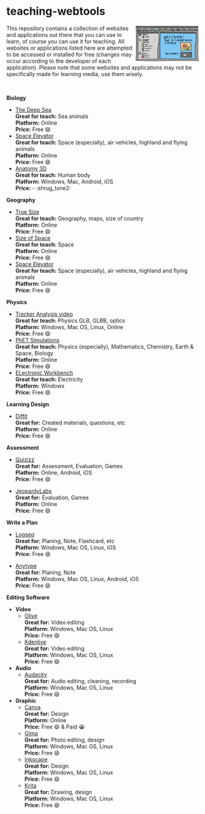 # teaching-webtools

<img align=right height=96 width=170.5 src=src/picture.png alt=images />
This repository contains a collection of websites and applications 
out there that you can use to learn, of course you can use it for teaching. 
All websites or applications listed here are attempted to be accessed or 
installed for free (changes may occur according to the developer of each application). 
Please note that some websites and applications may not be specifically made for 
learning media, use them wisely.

&nbsp;

<b>Biology</b>
- [The Deep Sea](https://neal.fun/deep-sea/) \
    <b>Great for teach:</b> Sea animals \
    <b>Platform:</b> Online \
    <b>Price:</b> Free :smile:
- [Space Elevator](https://neal.fun/space-elevator/) \
    <b>Great for teach:</b> Space (especially), air vehicles, highland and flying animals \
    <b>Platform:</b> Online \
    <b>Price:</b> Free :smile:
- [Anatomy 3D](https://anatomy3datlas.com/) \
    <b>Great for teach:</b> Human body \
    <b>Platform:</b> Windows, Mac, Android, iOS \
    <b>Price:</b> - :shrug_tone2:    

<b>Geography</b>
- [True Size](https://thetruesize.com/) \
    <b>Great for teach:</b> Geography, maps, size of country \
    <b>Platform:</b> Online \
    <b>Price:</b> Free :smile:
- [Size of Space](https://neal.fun/size-of-space/) \
    <b>Great for teach:</b> Space \
    <b>Platform:</b> Online \
    <b>Price:</b> Free :smile:
- [Space Elevator](https://neal.fun/space-elevator/) \
    <b>Great for teach:</b> Space (especially), air vehicles, highland and flying animals \
    <b>Platform:</b> Online \
    <b>Price:</b> Free :smile:

<b>Physics</b>
- [Tracker Analysis video](https://opensourcephysics.github.io/tracker-website/) \
    <b>Great for teach:</b> Physics GLB, GLBB, optics \
    <b>Platform:</b> Windows, Mac OS, Linux, Online \
    <b>Price:</b> Free :smile:
- [PhET Simulations](https://phet.colorado.edu/) \
    <b>Great for teach:</b> Physics (especially), Mathematics, Chemistry, Earth & Space, Biology \
    <b>Platform:</b> Online \
    <b>Price:</b> Free :smile:
- [ELectronic Workbench](https://electronicworkbenchewb.com/) \
    <b>Great for teach:</b> Electricity \
    <b>Platform:</b> Windows \
    <b>Price:</b> Free :smile:

<b>Learning Design</b>
- [Diffit](https://web.diffit.me) \
    <b>Great for:</b> Created materials, questions, etc \
    <b>Platform:</b> Online \
    <b>Price:</b> Free :smile:

<b>Assessment</b>
- [Quizizz](https://quizizz.com/admin) \
    <b>Great for:</b> Assessment, Evaluation, Games \
    <b>Platform:</b> Online, Android, iOS \
    <b>Price:</b> Free :smile:

- [JeopardyLabs](https://jeopardylabs.com) \
    <b>Great for:</b> Evaluation, Games \
    <b>Platform:</b> Online \
    <b>Price:</b> Free :smile:

<b>Write a Plan</b>
- [Logseq](https://logseq.com/) \
    <b>Great for:</b> Planing, Note, Flashcard, etc \
    <b>Platform:</b> Windows, Mac OS, Linux, iOS \
    <b>Price:</b> Free :smile:

- [Anytype](https://anytype.io/) \
    <b>Great for:</b> Planing, Note \
    <b>Platform:</b> Windows, Mac OS, Linux, Android, iOS \
    <b>Price:</b> Free :smile:

<b>Editing Software</b>
- <b>Video</b>
    - [Olive](https://www.olivevideoeditor.org/) \
    <b>Great for:</b> Video editing \
    <b>Platform:</b> Windows, Mac OS, Linux \
    <b>Price:</b> Free :smile:
    - [Kdenlive](https://kdenlive.org/en/) \
    <b>Great for:</b> Video editing \
    <b>Platform:</b> Windows, Mac OS, Linux \
    <b>Price:</b> Free :smile:
- <b>Audio</b> 
    - [Audacity](https://www.audacityteam.org/) \
    <b>Great for:</b> Audio editing, cleaning, recording \
    <b>Platform:</b> Windows, Mac OS, Linux \
    <b>Price:</b> Free :smile:
- <b>Graphic</b>
    - [Canva](https://www.canva.com/) \
    <b>Great for:</b> Design \
    <b>Platform:</b> Online \
    <b>Price:</b> Free  :smile: & Paid :sob:
    - [Gimp](https://www.gimp.org/) \
    <b>Great for:</b> Photo editing, design \
    <b>Platform:</b> Windows, Mac OS, Linux \
    <b>Price:</b> Free :smile:
    - [Inkscape](https://inkscape.org/) \
    <b>Great for:</b> Design \
    <b>Platform:</b> Windows, Mac OS, Linux \
    <b>Price:</b> Free :smile:
    - [Krita](https://krita.org/en/) \
    <b>Great for:</b> Drawing, design \
    <b>Platform:</b> Windows, Mac OS, Linux \
    <b>Price:</b> Free :smile:

<!--

## Getting started

To make it easy for you to get started with GitLab, here's a list of recommended next steps.

Already a pro? Just edit this README.md and make it your own. Want to make it easy? [Use the template at the bottom](#editing-this-readme)!

## Add your files

- [ ] [Create](https://docs.gitlab.com/ee/user/project/repository/web_editor.html#create-a-file) or [upload](https://docs.gitlab.com/ee/user/project/repository/web_editor.html#upload-a-file) files
- [ ] [Add files using the command line](https://docs.gitlab.com/ee/gitlab-basics/add-file.html#add-a-file-using-the-command-line) or push an existing Git repository with the following command:

```
cd existing_repo
git remote add origin https://gitlab.com/ad1w/teaching-webtools.git
git branch -M main
git push -uf origin main
```

## Integrate with your tools

- [ ] [Set up project integrations](https://gitlab.com/ad1w/teaching-webtools/-/settings/integrations)

## Collaborate with your team

- [ ] [Invite team members and collaborators](https://docs.gitlab.com/ee/user/project/members/)
- [ ] [Create a new merge request](https://docs.gitlab.com/ee/user/project/merge_requests/creating_merge_requests.html)
- [ ] [Automatically close issues from merge requests](https://docs.gitlab.com/ee/user/project/issues/managing_issues.html#closing-issues-automatically)
- [ ] [Enable merge request approvals](https://docs.gitlab.com/ee/user/project/merge_requests/approvals/)
- [ ] [Set auto-merge](https://docs.gitlab.com/ee/user/project/merge_requests/merge_when_pipeline_succeeds.html)

## Test and Deploy

Use the built-in continuous integration in GitLab.

- [ ] [Get started with GitLab CI/CD](https://docs.gitlab.com/ee/ci/quick_start/)
- [ ] [Analyze your code for known vulnerabilities with Static Application Security Testing (SAST)](https://docs.gitlab.com/ee/user/application_security/sast/)
- [ ] [Deploy to Kubernetes, Amazon EC2, or Amazon ECS using Auto Deploy](https://docs.gitlab.com/ee/topics/autodevops/requirements.html)
- [ ] [Use pull-based deployments for improved Kubernetes management](https://docs.gitlab.com/ee/user/clusters/agent/)
- [ ] [Set up protected environments](https://docs.gitlab.com/ee/ci/environments/protected_environments.html)

***

# Editing this README

When you're ready to make this README your own, just edit this file and use the handy template below (or feel free to structure it however you want - this is just a starting point!). Thanks to [makeareadme.com](https://www.makeareadme.com/) for this template.

## Suggestions for a good README

Every project is different, so consider which of these sections apply to yours. The sections used in the template are suggestions for most open source projects. Also keep in mind that while a README can be too long and detailed, too long is better than too short. If you think your README is too long, consider utilizing another form of documentation rather than cutting out information.

## Name
Choose a self-explaining name for your project.

## Description
Let people know what your project can do specifically. Provide context and add a link to any reference visitors might be unfamiliar with. A list of Features or a Background subsection can also be added here. If there are alternatives to your project, this is a good place to list differentiating factors.

## Badges
On some READMEs, you may see small images that convey metadata, such as whether or not all the tests are passing for the project. You can use Shields to add some to your README. Many services also have instructions for adding a badge.

## Visuals
Depending on what you are making, it can be a good idea to include screenshots or even a video (you'll frequently see GIFs rather than actual videos). Tools like ttygif can help, but check out Asciinema for a more sophisticated method.

## Installation
Within a particular ecosystem, there may be a common way of installing things, such as using Yarn, NuGet, or Homebrew. However, consider the possibility that whoever is reading your README is a novice and would like more guidance. Listing specific steps helps remove ambiguity and gets people to using your project as quickly as possible. If it only runs in a specific context like a particular programming language version or operating system or has dependencies that have to be installed manually, also add a Requirements subsection.

## Usage
Use examples liberally, and show the expected output if you can. It's helpful to have inline the smallest example of usage that you can demonstrate, while providing links to more sophisticated examples if they are too long to reasonably include in the README.

## Support
Tell people where they can go to for help. It can be any combination of an issue tracker, a chat room, an email address, etc.

## Roadmap
If you have ideas for releases in the future, it is a good idea to list them in the README.

## Contributing
State if you are open to contributions and what your requirements are for accepting them.

For people who want to make changes to your project, it's helpful to have some documentation on how to get started. Perhaps there is a script that they should run or some environment variables that they need to set. Make these steps explicit. These instructions could also be useful to your future self.

You can also document commands to lint the code or run tests. These steps help to ensure high code quality and reduce the likelihood that the changes inadvertently break something. Having instructions for running tests is especially helpful if it requires external setup, such as starting a Selenium server for testing in a browser.

## Authors and acknowledgment
Show your appreciation to those who have contributed to the project.

## License
For open source projects, say how it is licensed.

## Project status
If you have run out of energy or time for your project, put a note at the top of the README saying that development has slowed down or stopped completely. Someone may choose to fork your project or volunteer to step in as a maintainer or owner, allowing your project to keep going. You can also make an explicit request for maintainers.

-->